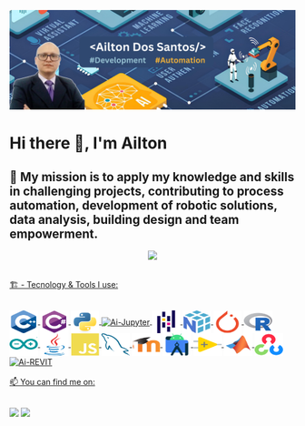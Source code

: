 ![Development and Automation](https://github.com/ailton-santos/ailton-santos/blob/main/Head_Profile.jpg)
#  Hi there 👋, I'm Ailton

## 📌 My mission is to apply my knowledge and skills in challenging projects, contributing to process automation, development of robotic solutions, data analysis, building design and team empowerment.

<div align="center">
  <a href="https://github.com/ailton-santos">
  <img height="180cm" src="https://github-readme-stats.vercel.app/api/top-langs/?username=ailton-santos&layout=compact&langs_count=7&prussian"/>
</div>
<br>
   
 🏗️ - Tecnology & Tools I use:
       </div>

<div style="display:inline_block"><br>

 
  <div>
   <img align="center" alt="Ai-C++" height="40" width="50" src="https://github.com/devicons/devicon/blob/master/icons/cplusplus/cplusplus-original.svg">
   <img align="center" alt="Ai-C#" height="40" width="50" src="https://github.com/devicons/devicon/blob/master/icons/csharp/csharp-original.svg">
    
<img align="center" alt="Ai-Python" height="40" width="50" src="https://raw.githubusercontent.com/devicons/devicon/master/icons/python/python-original.svg">

<img align="center" alt="Ai-Jupyter" height="40" width="50" src="https://github.com/bwks/vendor-icons-svg/blob/master/jupyter.svg"> 
  
   <img align="center" alt="Ai-Pandas" height="40" width="50" src="https://github.com/devicons/devicon/blob/master/icons/pandas/pandas-original.svg">
  
   <img align="center" alt="Ai-Numpy" height="40" width="50" src="https://github.com/devicons/devicon/blob/master/icons/numpy/numpy-original.svg"> 
    
   <img align="center" alt="Ai-Pytorch" height="40" width="50" src="https://github.com/devicons/devicon/blob/master/icons/pytorch/pytorch-original.svg">
    
   <img align="center" alt="Ai-R" height="40" width="50" src="https://github.com/devicons/devicon/blob/master/icons/r/r-original.svg">
    
   <img align="center" alt="Ai-Arduino" height="40" width="50" src="https://github.com/devicons/devicon/blob/master/icons/arduino/arduino-original.svg">
      
   <img align="center" alt="Mi-Java" height="40" width="50" src="https://raw.githubusercontent.com/devicons/devicon/master/icons/java/java-original.svg">
    
   <img align="center" alt="Ai-Javascript" height="40" width="50" src="https://github.com/devicons/devicon/blob/master/icons/javascript/javascript-plain.svg">
       
   <img align="center" alt="Ai-Mysql" height="40" width="50" src="https://github.com/devicons/devicon/blob/master/icons/mysql/mysql-original.svg">
    
  <img align="center" alt="Ai-Moodle" height="40" width="50" src="https://github.com/devicons/devicon/blob/master/icons/moodle/moodle-original.svg">
  

     
 <img align="center" alt="Ai-AndroidStudio" height="40" width="50" src="https://github.com/devicons/devicon/blob/master/icons/androidstudio/androidstudio-original.svg">
  
 <img align="center" alt="Ai-LabView" height="40" width="50" src="https://github.com/devicons/devicon/blob/master/icons/labview/labview-original.svg">
  
 <img align="center" alt="Ai-Matlab" height="40" width="50" src="https://github.com/devicons/devicon/blob/master/icons/matlab/matlab-original.svg"> 

 <img align="center" alt="Ai-OpenCV" height="40" width="50" src="https://github.com/devicons/devicon/blob/master/icons/opencv/opencv-original.svg"> 

 <img align="center" alt="Ai-REVIT" height="40" width="50" src="https://github.com/simple-icons/simple-icons/blob/develop/icons/autodeskrevit.svg"> 

      
  </div>
</div>
 <br>
  📫 You can find me on:
<div> 
 <br>
  
  <a href="https://www.linkedin.com/in/ailtonjsantos/" target="_blank"><img src="https://img.shields.io/badge/-LinkedIn-%230077B5?style=for-the-badge&logo=linkedin&logoColor=white" target="_blank"></a>
  <a href="https://www.xing.com/profile/Ailton_DosSantos7" target="_blank"><img src="https://img.shields.io/badge/xing-%23006567.svg?style=for-the-badge&logo=xing&logoColor=white" target="_blank"></a>
     
</div>
